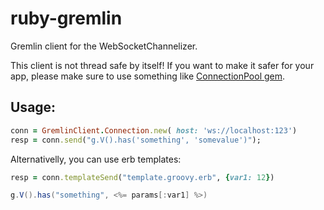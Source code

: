 # ruby-gremlin
Gremlin client for the WebSocketChannelizer.

This client is not thread safe by itself! If you want to make it safer for your app, please make sure
to use something like [ConnectionPool gem](https://github.com/mperham/connection_pool).


## Usage:

```ruby
conn = GremlinClient.Connection.new( host: 'ws://localhost:123')
resp = conn.send("g.V().has('something', 'somevalue')");
```

Alternativelly, you can use erb templates:

```ruby
resp = conn.templateSend("template.groovy.erb", {var1: 12})
```

```groovy
g.V().has("something", <%= params[:var1] %>)
```

